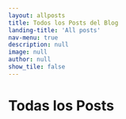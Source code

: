 ```yaml
---
layout: allposts
title: Todos los Posts del Blog
landing-title: 'All posts'
nav-menu: true
description: null
image: null
author: null
show_tile: false
---
```


<h1>Todas los Posts</h1>
